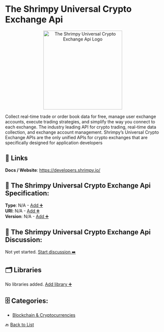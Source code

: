 # The Shrimpy Universal Crypto Exchange Api
<p align="center">
    <img width="256" src="https://raw.githubusercontent.com/apis-list/apis-list/main/apis/the-shrimpy-universal-crypto-exchange-api/logo_256x256.png" alt="The Shrimpy Universal Crypto Exchange Api Logo"/>
</p>
Collect real-time trade or order book data for free, manage user exchange accounts, execute trading strategies, and simplify the way you connect to each exchange.  The industry leading API for crypto trading, real-time data collection, and exchange account management. Shrimpy’s Universal Crypto Exchange APIs are the only unified APIs for crypto exchanges that are specifically designed for application developers

##  🔗 Links
**Docs / Website**: https://developers.shrimpy.io/

## 🧬 The Shrimpy Universal Crypto Exchange Api Specification:
**Type**: N/A - [Add ➕](https://github.com/apis-list/apis-list/edit/main/apis.yaml#19418)  
**URI**: N/A - [Add ➕](https://github.com/apis-list/apis-list/edit/main/apis.yaml#19418)  
**Version**: N/A - [Add ➕](https://github.com/apis-list/apis-list/edit/main/apis.yaml#19418)

## 💬 The Shrimpy Universal Crypto Exchange Api Discussion:
Not yet started. [Start discussion ➡️](https://github.com/apis-list/apis-list/discussions/new)

## 🗂️ Libraries

No libraries added. [Add library ➕](https://github.com/apis-list/apis-list/edit/main/apis.yaml#19418)    


## 🗄️ Categories:
- [Blockchain & Cryptocurrencies](https://github.com/apis-list/apis-list#blockchain--cryptocurrencies-)

🔙  [Back to List](https://github.com/apis-list/apis-list)
